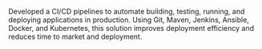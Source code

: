 Developed a CI/CD pipelines to automate building, testing, running, and deploying applications in production. Using Git, Maven, Jenkins, Ansible, Docker, and Kubernetes, this solution improves deployment efficiency and reduces time to market and deployment.
